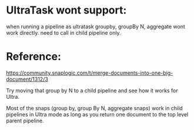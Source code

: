 UltraTask wont support:
=======================

when running a pipeline as ultratask groupby, groupBy N, aggregate wont work directly.
need to call in child pipeline only.


Reference:
===========

https://community.snaplogic.com/t/merge-documents-into-one-big-document/1312/3


Try moving that group by N to a child pipeline and see how it works for Ultra.

Most of the snaps (group by, group By N, aggregate snaps) work in child pipelines in Ultra mode as
long as you return one document to the top level parent pipeline.


